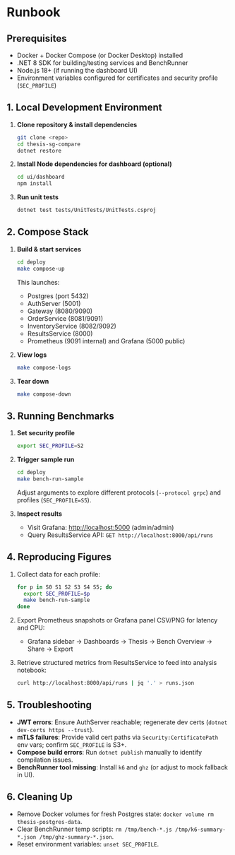 # Runbook

## Prerequisites

- Docker + Docker Compose (or Docker Desktop) installed
- .NET 8 SDK for building/testing services and BenchRunner
- Node.js 18+ (if running the dashboard UI)
- Environment variables configured for certificates and security profile (`SEC_PROFILE`)

## 1. Local Development Environment

1. **Clone repository & install dependencies**
   ```bash
   git clone <repo>
   cd thesis-sg-compare
   dotnet restore
   ```
2. **Install Node dependencies for dashboard (optional)**
   ```bash
   cd ui/dashboard
   npm install
   ```
3. **Run unit tests**
   ```bash
   dotnet test tests/UnitTests/UnitTests.csproj
   ```

## 2. Compose Stack

1. **Build & start services**
   ```bash
   cd deploy
   make compose-up
   ```
   This launches:
   - Postgres (port 5432)
   - AuthServer (5001)
   - Gateway (8080/9090)
   - OrderService (8081/9091)
   - InventoryService (8082/9092)
   - ResultsService (8000)
   - Prometheus (9091 internal) and Grafana (5000 public)

2. **View logs**
   ```bash
   make compose-logs
   ```

3. **Tear down**
   ```bash
   make compose-down
   ```

## 3. Running Benchmarks

1. **Set security profile**
   ```bash
   export SEC_PROFILE=S2
   ```
2. **Trigger sample run**
   ```bash
   cd deploy
   make bench-run-sample
   ```
   Adjust arguments to explore different protocols (`--protocol grpc`) and profiles (`SEC_PROFILE=S5`).

3. **Inspect results**
   - Visit Grafana: <http://localhost:5000> (admin/admin)
   - Query ResultsService API: `GET http://localhost:8000/api/runs`

## 4. Reproducing Figures

1. Collect data for each profile:
   ```bash
   for p in S0 S1 S2 S3 S4 S5; do
     export SEC_PROFILE=$p
     make bench-run-sample
   done
   ```
2. Export Prometheus snapshots or Grafana panel CSV/PNG for latency and CPU:
   - Grafana sidebar → Dashboards → Thesis → Bench Overview → Share → Export

3. Retrieve structured metrics from ResultsService to feed into analysis notebook:
   ```bash
   curl http://localhost:8000/api/runs | jq '.' > runs.json
   ```

## 5. Troubleshooting

- **JWT errors**: Ensure AuthServer reachable; regenerate dev certs (`dotnet dev-certs https --trust`).
- **mTLS failures**: Provide valid cert paths via `Security:CertificatePath` env vars; confirm `SEC_PROFILE` is S3+.
- **Compose build errors**: Run `dotnet publish` manually to identify compilation issues.
- **BenchRunner tool missing**: Install `k6` and `ghz` (or adjust to mock fallback in UI).

## 6. Cleaning Up

- Remove Docker volumes for fresh Postgres state: `docker volume rm thesis-postgres-data`.
- Clear BenchRunner temp scripts: `rm /tmp/bench-*.js /tmp/k6-summary-*.json /tmp/ghz-summary-*.json`.
- Reset environment variables: `unset SEC_PROFILE`.
